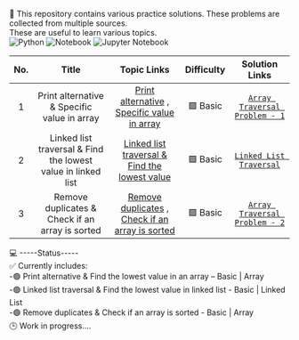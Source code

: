 🧩 This repository contains various practice solutions. These problems are collected from multiple sources.  
These are useful to learn various topics.  
![Python](https://img.shields.io/badge/Python-3670A0?style=flat-square&logo=python&logoColor=FFDD00)
![Notebook](https://img.shields.io/badge/Notebook-F37626?style=flat-square&logo=notion&logoColor=white)
![Jupyter Notebook](https://img.shields.io/badge/Jupyter-DA1884?style=flat-square&logo=jupyter&logoColor=white)

| No. | Title | Topic Links | Difficulty | Solution Links |
|:----------:|:----------------:|:-------:|:--------:|:-----------------------:|
| 1 | Print alternative & Specific value in array | [Print alternative](https://www.geeksforgeeks.org/dsa/print-alternate-elements-of-an-array/) , [Specific value in array](https://www.geeksforgeeks.org/dsa/leaders-in-an-array/) | 🟩 Basic | [`Array Traversal Problem - 1`](https://github.com/asiq13096/example_tutorials/blob/main/array_traversal_problems%20-%201.ipynb)
| 2 | Linked list traversal & Find the lowest value in linked list | [Linked list traversal & Find the lowest value](https://www.w3schools.com/python/python_dsa_linkedlists.asp) | 🟩 Basic | [`Linked List Traversal`](https://github.com/asiq13096/example_tutorials/blob/main/linked_list_traversal%20%26%20find_minimum_value.ipynb)
| 3 | Remove duplicates & Check if an array is sorted | [Remove duplicates](https://www.geeksforgeeks.org/dsa/remove-duplicates-sorted-array/) , [Check if an array is sorted](https://www.geeksforgeeks.org/dsa/program-check-array-sorted-not-iterative-recursive/) | 🟩 Basic | [`Array Traversal Problem - 2`](https://github.com/asiq13096/example_tutorials/blob/main/remove_duplicate_%26_check_sorted.ipynb)


💻 -----Status-----  
✅ Currently includes:  
  -🟢 Print alternative & Find the lowest value in an array – Basic | Array  
  -🟢 Linked list traversal & Find the lowest value in linked list - Basic | Linked List  
  -🟢 Remove duplicates & Check if an array is sorted - Basic | Array  
🕒 Work in progress....
